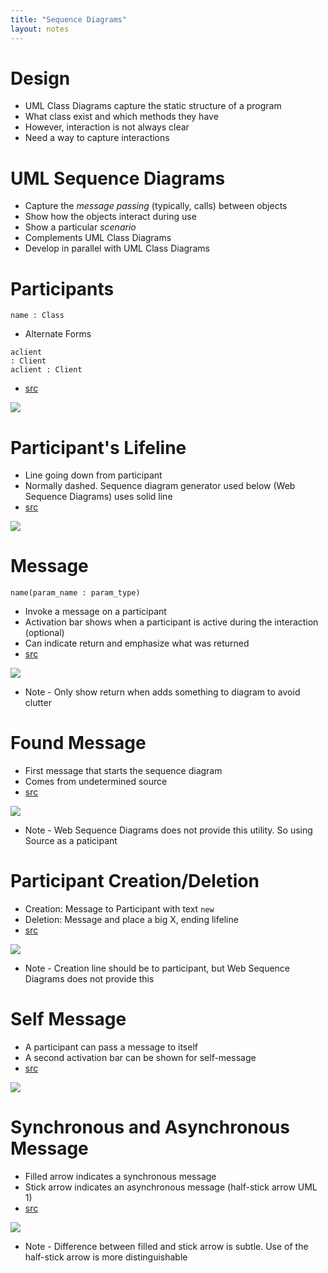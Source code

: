 ```yaml
---
title: "Sequence Diagrams"
layout: notes
---
```


# Design
* UML Class Diagrams capture the static structure of a program
* What class exist and which methods they have
* However, interaction is not always clear
* Need a way to capture interactions

# UML Sequence Diagrams
* Capture the *message passing* (typically, calls) between objects
* Show how the objects interact during use
* Show a particular *scenario*
* Complements UML Class Diagrams
* Develop in parallel with UML Class Diagrams

# Participants
	name : Class

* Alternate Forms

```
aclient
: Client
aclient : Client
```

* [src](http://www.websequencediagrams.com/?lz=cGFydGljaXBhbnQgImFjbGllbnQgOiBDAAQFIiBhcyAADgcK&s=default)

![](http://www.websequencediagrams.com/cgi-bin/cdraw?lz=cGFydGljaXBhbnQgImFjbGllbnQgOiBDAAQFIiBhcyAADgcK&s=default)


# Participant's Lifeline
* Line going down from participant
* Normally dashed.  Sequence diagram generator used below (Web Sequence Diagrams) uses solid line
* [src](http://www.websequencediagrams.com/?lz=cGFydGljaXBhbnQgImFjbGllbnQgOiBDAAQFIiBhcyAADgcK&s=default)

![](http://www.websequencediagrams.com/cgi-bin/cdraw?lz=cGFydGljaXBhbnQgImFjbGllbnQgOiBDAAQFIiBhcyAADgcK&s=default)

# Message
	name(param_name : param_type)

* Invoke a message on a participant
* Activation bar shows when a participant is active during the interaction (optional)
* Can indicate return and emphasize what was returned
* [src](http://www.websequencediagrams.com/?lz=cGFydGljaXBhbnQgImFjbGllbnQgOiBDAAQFIiBhcyAADgcKAB0NbGlic3JjbWwgOiBMaWJyYXJ5ACcFAA8ICgoARActPisAIwg6IAAtBV9hcmNoaXZlX2NoZWNrX2V4dGVuc2lvbigAEQcgABkPLCBmaWxlbmFtABUFdHJpbmcpCgB3CC0tPj4AgS4HOiBsYW5ndWFnZQ&s=default)

![](http://www.websequencediagrams.com/cgi-bin/cdraw?lz=cGFydGljaXBhbnQgImFjbGllbnQgOiBDAAQFIiBhcyAADgcKAB0NbGlic3JjbWwgOiBMaWJyYXJ5ACcFAA8ICgoARActPisAIwg6IAAtBV9hcmNoaXZlX2NoZWNrX2V4dGVuc2lvbigAEQcgABkPLCBmaWxlbmFtABUFdHJpbmcpCgB3CC0tPj4AgS4HOiBsYW5ndWFnZQ&s=default)

* Note - Only show return when adds something to diagram to avoid clutter

# Found Message
* First message that starts the sequence diagram
* Comes from undetermined source
* [src](http://www.websequencediagrams.com/?lz=cGFydGljaXBhbnQgU291cmNlCgoACAwiYWNsaWVudCA6IEMABAUiIGFzIAAOBwoKAC0GLT4rACAHOiBzdGFydCgp&s=default)

![](http://www.websequencediagrams.com/cgi-bin/cdraw?lz=cGFydGljaXBhbnQgU291cmNlCgoACAwiYWNsaWVudCA6IEMABAUiIGFzIAAOBwoKAC0GLT4rACAHOiBzdGFydCgp&s=default)

* Note - Web Sequence Diagrams does not provide this utility.  So using Source as a paticipant

# Participant Creation/Deletion
* Creation: Message to Participant with text `new` 
* Deletion: Message and place a big X, ending lifeline
* [src](http://www.websequencediagrams.com/?lz=cGFydGljaXBhbnQgImFjbGllbnQgOiBDAAQFIiBhcyAADgcKAB0Nc2Vzc2lvbl9vbmUgOiBTAAgGACoFAA8LAB0WdHdvABwXdHdvCgoAfQctPisAWQs6IG5ldwARCgANDWNsb3NlKCkKZGVzdHJveQB0DQA7EnR3bwBHBgCBBAstLT4-AIF0BzogZXhwaXJlAD0RdHdv&s=default)

![](http://www.websequencediagrams.com/cgi-bin/cdraw?lz=cGFydGljaXBhbnQgImFjbGllbnQgOiBDAAQFIiBhcyAADgcKAB0Nc2Vzc2lvbl9vbmUgOiBTAAgGACoFAA8LAB0WdHdvABwXdHdvCgoAfQctPisAWQs6IG5ldwARCgANDWNsb3NlKCkKZGVzdHJveQB0DQA7EnR3bwBHBgCBBAstLT4-AIF0BzogZXhwaXJlAD0RdHdv&s=default)

* Note - Creation line should be to participant, but Web Sequence Diagrams does not provide this

# Self Message
* A participant can pass a message to itself
* A second activation bar can be shown for self-message
* [src](http://www.websequencediagrams.com/?lz=cGFydGljaXBhbnQgU291cmNlCgoACAwiYWZpbGUgOiBGaWxlIiBhcyAADAUKCgAnBi0-KwAcBTogcmVhZF9hbGwoKQoALgUACw9saW5lKCkKZGVhY3RpdmF0ZQBBBwARGwBBBi0-PgCBEgY6IGxpbmVz&s=default)

![](http://www.websequencediagrams.com/cgi-bin/cdraw?lz=cGFydGljaXBhbnQgU291cmNlCgoACAwiYWZpbGUgOiBGaWxlIiBhcyAADAUKCgAnBi0-KwAcBTogcmVhZF9hbGwoKQoALgUACw9saW5lKCkKZGVhY3RpdmF0ZQBBBwARGwBBBi0-PgCBEgY6IGxpbmVz&s=default)

# Synchronous and Asynchronous Message
* Filled arrow indicates a synchronous message
* Stick arrow indicates an asynchronous message (half-stick arrow UML 1)
* [src](http://www.websequencediagrams.com/?lz=cGFydGljaXBhbnQgU291cmNlCgoACAwiZGlzcGF0Y2hlciA6IEQABAkiIGFzIAASCgAmDnRocmVhZF9vbmUgOiBUAAgFACsFAA4KABsVdHdvABsVdHdvCgoAgRcGLT4rAIEHCjoAeAkoKQoAgR4KLT4-KwB4CjogbmV3CgCBCAotPgAQDHJ1bgAkGHR3bwAvDXR3bwAzCQAXBQA2BgoAbQ0AgRIMam9pbl9hbGwAgQ4PAIEQC2pvaQB6BWVzdHJveQCCEwwAHhN0d28AGhcAghsFAIF1Cy0-PgCDRQY6IGlzX2Vycm9yCgo&s=default)

![](http://www.websequencediagrams.com/cgi-bin/cdraw?lz=cGFydGljaXBhbnQgU291cmNlCgoACAwiZGlzcGF0Y2hlciA6IEQABAkiIGFzIAASCgAmDnRocmVhZF9vbmUgOiBUAAgFACsFAA4KABsVdHdvABsVdHdvCgoAgRcGLT4rAIEHCjoAeAkoKQoAgR4KLT4-KwB4CjogbmV3CgCBCAotPgAQDHJ1bgAkGHR3bwAvDXR3bwAzCQAXBQA2BgoAbQ0AgRIMam9pbl9hbGwAgQ4PAIEQC2pvaQB6BWVzdHJveQCCEwwAHhN0d28AGhcAghsFAIF1Cy0-PgCDRQY6IGlzX2Vycm9yCgo&s=default)

* Note - Difference between filled and stick arrow is subtle.  Use of the half-stick arrow is more distinguishable